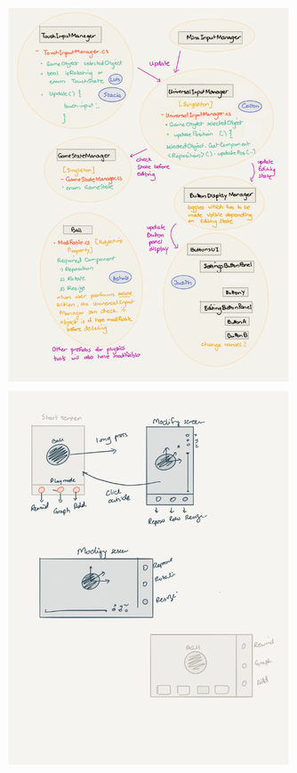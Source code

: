 ![Alt text](readme_pictures/architecture.PNG?raw=true "Title")

![Alt text](readme_pictures/ui.png?raw=true "Title")
